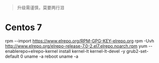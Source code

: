 
> 升级需谨慎，莫要两行泪
# Centos 7
rpm --import https://www.elrepo.org/RPM-GPG-KEY-elrepo.org
rpm -Uvh http://www.elrepo.org/elrepo-release-7.0-2.el7.elrepo.noarch.rpm
yum --enablerepo=elrepo-kernel install kernel-lt kernel-lt-devel -y
grub2-set-default 0
uname -a
reboot
uname -a